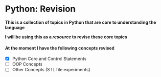 # Python: Revision

**This is a collection of topics in Python that are core to understanding the language**

**I will be using this as a _resource_ to revise these core topics**

#### At the moment I have the following concepts revised 

- [x] Python Core and Control Statements
- [ ] OOP Concepts
- [ ] Other Concepts (STL file experiments)
